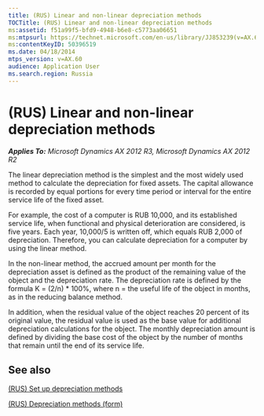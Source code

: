 ```yaml
---
title: (RUS) Linear and non-linear depreciation methods
TOCTitle: (RUS) Linear and non-linear depreciation methods
ms:assetid: f51a99f5-bfd9-4948-b6e8-c5773aa06651
ms:mtpsurl: https://technet.microsoft.com/en-us/library/JJ853239(v=AX.60)
ms:contentKeyID: 50396519
ms.date: 04/18/2014
mtps_version: v=AX.60
audience: Application User
ms.search.region: Russia
---
```


# (RUS) Linear and non-linear depreciation methods 


_**Applies To:** Microsoft Dynamics AX 2012 R3, Microsoft Dynamics AX 2012 R2_

The linear depreciation method is the simplest and the most widely used method to calculate the depreciation for fixed assets. The capital allowance is recorded by equal portions for every time period or interval for the entire service life of the fixed asset.

For example, the cost of a computer is RUB 10,000, and its established service life, when functional and physical deterioration are considered, is five years. Each year, 10,000/5 is written off, which equals RUB 2,000 of depreciation. Therefore, you can calculate depreciation for a computer by using the linear method.

In the non-linear method, the accrued amount per month for the depreciation asset is defined as the product of the remaining value of the object and the depreciation rate. The depreciation rate is defined by the formula K = (2/n) \* 100%, where n = the useful life of the object in months, as in the reducing balance method.

In addition, when the residual value of the object reaches 20 percent of its original value, the residual value is used as the base value for additional depreciation calculations for the object. The monthly depreciation amount is defined by dividing the base cost of the object by the number of months that remain until the end of its service life.

## See also

[(RUS) Set up depreciation methods](rus-set-up-depreciation-methods.md)

[(RUS) Depreciation methods (form)](https://technet.microsoft.com/en-us/library/jj856184\(v=ax.60\))

  


